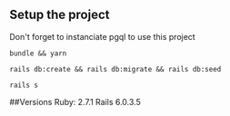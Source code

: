 ## Setup the project

Don't forget to instanciate pgql to use this project

`bundle && yarn`

`rails db:create && rails db:migrate && rails db:seed`

`rails s`

##Versions
Ruby: 2.7.1
Rails 6.0.3.5
